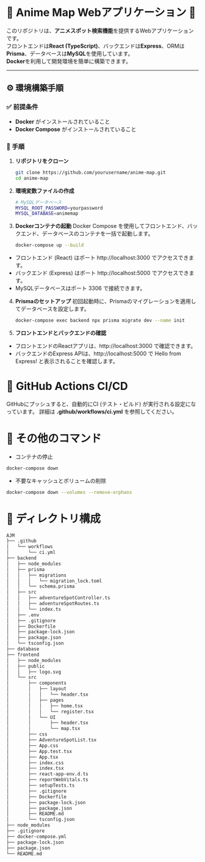 # 🌟 Anime Map Webアプリケーション 🌟

このリポジトリは、**アニメスポット検索機能**を提供するWebアプリケーションです。  
フロントエンドは**React (TypeScript)**、バックエンドは**Express**、ORMは**Prisma**、データベースは**MySQL**を使用しています。  
**Docker**を利用して開発環境を簡単に構築できます。

---

## ⚙️ 環境構築手順

### ✅ 前提条件
- **Docker** がインストールされていること
- **Docker Compose** がインストールされていること

### 📝 手順

1. **リポジトリをクローン**
   ```bash
   git clone https://github.com/yourusername/anime-map.git
   cd anime-map

2. **環境変数ファイルの作成**
    ```bash
    # MySQLデータベース
    MYSQL_ROOT_PASSWORD=yourpassword
    MYSQL_DATABASE=animemap

3. **Dockerコンテナの起動**
Docker Compose を使用してフロントエンド、バックエンド、データベースのコンテナを一括で起動します。

    ```bash
    docker-compose up --build
    ```

- フロントエンド (React) はポート http://localhost:3000 でアクセスできます。
- バックエンド (Express) はポート http://localhost:5000 でアクセスできます。
- MySQLデータベースはポート 3306 で接続できます。

4. **Prismaのセットアップ**
初回起動時に、Prismaのマイグレーションを適用してデータベースを設定します。

    ```bash
    docker-compose exec backend npx prisma migrate dev --name init
    ```
5. **フロントエンドとバックエンドの確認**
- フロントエンドのReactアプリは、http://localhost:3000 で確認できます。
- バックエンドのExpress APIは、http://localhost:5000 で Hello from Express! と表示されることを確認します。

# 🚀 GitHub Actions CI/CD
GitHubにプッシュすると、自動的にCI (テスト・ビルド) が実行される設定になっています。
詳細は **.github/workflows/ci.yml** を参照してください。

# 🔧 その他のコマンド
- コンテナの停止
```bash
docker-compose down
```
- 不要なキャッシュとボリュームの削除
```bash
docker-compose down --volumes --remove-orphans
```

# 📁 ディレクトリ構成
```bash
AJM
├── .github
│   └── workflows
│       └── ci.yml
├── backend
│   ├── node_modules
│   ├── prisma
│   │   ├── migrations
│   │   │   └── migration_lock.toml
│   │   └── schema.prisma
│   ├── src
│   │   ├── adventureSpotController.ts
│   │   ├── adventureSpotRoutes.ts
│   │   └── index.ts
│   ├── .env
│   ├── .gitignore
│   ├── Dockerfile
│   ├── package-lock.json
│   ├── package.json
│   └── tsconfig.json
├── database
├── frontend
│   ├── node_modules
│   ├── public
│   │   ├── logo.svg
│   └── src
│       ├── components
│       │   ├── layout
│       │   │   └── header.tsx
│       │   ├── pages
│       │   │   ├── home.tsx
│       │   │   └── register.tsx
│       │   └── UI
│       │       ├── header.tsx
│       │       └── map.tsx
│       ├── css
│       ├── AdventureSpotList.tsx
│       ├── App.css
│       ├── App.test.tsx
│       ├── App.tsx
│       ├── index.css
│       ├── index.tsx
│       ├── react-app-env.d.ts
│       ├── reportWebVitals.ts
│       ├── setupTests.ts
│       ├── .gitignore
│       ├── Dockerfile
│       ├── package-lock.json
│       ├── package.json
│       ├── README.md
│       └── tsconfig.json
├── node_modules
├── .gitignore
├── docker-compose.yml
├── package-lock.json
├── package.json
└── README.md

```
